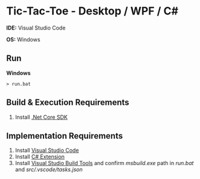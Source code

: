 # Tic-Tac-Toe - Desktop / WPF / C#

**IDE:** Visual Studio Code

**OS:** Windows

## Run

**Windows**
```
> run.bat
```

## Build & Execution Requirements
1. Install [.Net Core SDK](https://github.com/dotnet/core/blob/master/release-notes/download-archives/2.0.3.md)

## Implementation Requirements
1. Install [Visual Studio Code](https://code.visualstudio.com/)
2. Install [C# Extension](https://marketplace.visualstudio.com/items?itemName=ms-vscode.csharp)
3. Install [Visual Studio Build Tools](https://www.visualstudio.com/downloads/#build-tools-for-visual-studio-2017) and confirm *msbuild.exe* path in *run.bat* and *src/.vscode/tasks.json*